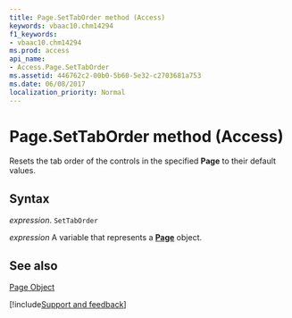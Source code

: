 ```yaml
---
title: Page.SetTabOrder method (Access)
keywords: vbaac10.chm14294
f1_keywords:
- vbaac10.chm14294
ms.prod: access
api_name:
- Access.Page.SetTabOrder
ms.assetid: 446762c2-00b0-5b60-5e32-c2703681a753
ms.date: 06/08/2017
localization_priority: Normal
---
```



# Page.SetTabOrder method (Access)

Resets the tab order of the controls in the specified  **Page** to their default values.


## Syntax

_expression_. `SetTabOrder`

_expression_ A variable that represents a **[Page](Access.Page.md)** object.


## See also


[Page Object](Access.Page.md)

[!include[Support and feedback](~/includes/feedback-boilerplate.md)]